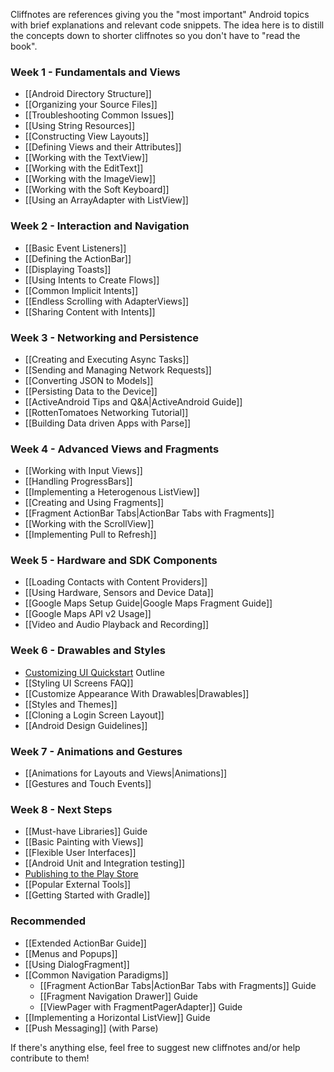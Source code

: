 Cliffnotes are references giving you the "most important" Android topics with brief explanations and relevant code snippets. The idea here is to distill the concepts down to shorter cliffnotes so you don't have to "read the book".

### Week 1 - Fundamentals and Views

* [[Android Directory Structure]]
* [[Organizing your Source Files]]
* [[Troubleshooting Common Issues]]
* [[Using String Resources]]
* [[Constructing View Layouts]]
* [[Defining Views and their Attributes]] 
* [[Working with the TextView]]
* [[Working with the EditText]]
* [[Working with the ImageView]]
* [[Working with the Soft Keyboard]]
* [[Using an ArrayAdapter with ListView]]

### Week 2 - Interaction and Navigation

* [[Basic Event Listeners]]
* [[Defining the ActionBar]]
* [[Displaying Toasts]]
* [[Using Intents to Create Flows]]
* [[Common Implicit Intents]]
* [[Endless Scrolling with AdapterViews]]
* [[Sharing Content with Intents]]

### Week 3 - Networking and Persistence

* [[Creating and Executing Async Tasks]]
* [[Sending and Managing Network Requests]]
* [[Converting JSON to Models]]
* [[Persisting Data to the Device]]
* [[ActiveAndroid Tips and Q&A|ActiveAndroid Guide]]
* [[RottenTomatoes Networking Tutorial]]
* [[Building Data driven Apps with Parse]]

### Week 4 - Advanced Views and Fragments

* [[Working with Input Views]]
* [[Handling ProgressBars]]
* [[Implementing a Heterogenous ListView]]
* [[Creating and Using Fragments]]
* [[Fragment ActionBar Tabs|ActionBar Tabs with Fragments]]
* [[Working with the ScrollView]]
* [[Implementing Pull to Refresh]]

### Week 5 - Hardware and SDK Components

* [[Loading Contacts with Content Providers]]
* [[Using Hardware, Sensors and Device Data]]
* [[Google Maps Setup Guide|Google Maps Fragment Guide]]
* [[Google Maps API v2 Usage]]
* [[Video and Audio Playback and Recording]]

### Week 6 - Drawables and Styles

* [Customizing UI Quickstart](https://gist.github.com/nesquena/6c567083aec13d868017) Outline
* [[Styling UI Screens FAQ]]
* [[Customize Appearance With Drawables|Drawables]]
* [[Styles and Themes]]
* [[Cloning a Login Screen Layout]]
* [[Android Design Guidelines]]

### Week 7 - Animations and Gestures

* [[Animations for Layouts and Views|Animations]]
* [[Gestures and Touch Events]]

### Week 8 - Next Steps

* [[Must-have Libraries]] Guide
* [[Basic Painting with Views]]
* [[Flexible User Interfaces]]
* [[Android Unit and Integration testing]]
* [Publishing to the Play Store](http://goo.gl/mUlGL1)
* [[Popular External Tools]]
* [[Getting Started with Gradle]]

### Recommended

* [[Extended ActionBar Guide]]
* [[Menus and Popups]]
* [[Using DialogFragment]]
* [[Common Navigation Paradigms]]
  * [[Fragment ActionBar Tabs|ActionBar Tabs with Fragments]] Guide
  * [[Fragment Navigation Drawer]] Guide
  * [[ViewPager with FragmentPagerAdapter]] Guide
* [[Implementing a Horizontal ListView]] Guide
* [[Push Messaging]] (with Parse)
 
If there's anything else, feel free to suggest new cliffnotes and/or help contribute to them!